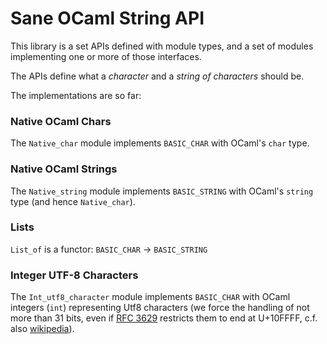 
Sane OCaml String API
=====================


This library is a set APIs defined with module types, and a set of
modules implementing one or more of those interfaces.

The APIs define what a *character* and a *string of characters* should
be.

The implementations are so far:

### Native OCaml Chars

The `Native_char` module implements `BASIC_CHAR` with OCaml's `char` type.

### Native OCaml Strings

The `Native_string` module implements `BASIC_STRING` with OCaml's
`string` type (and hence `Native_char`).

### Lists

`List_of` is a functor: `BASIC_CHAR` → `BASIC_STRING`

### Integer UTF-8 Characters

The `Int_utf8_character` module implements `BASIC_CHAR` with OCaml
integers (`int`) representing Utf8 characters (we force the handling
of not more than 31 bits, even if [RFC 3629][RFC3629] restricts them
to end at U+10FFFF, c.f. also [wikipedia][wikipedia:UTF-8]).

[wikipedia:UTF-8]: http://en.wikipedia.org/wiki/UTF-8
[RFC3629]: http://tools.ietf.org/html/rfc3629
